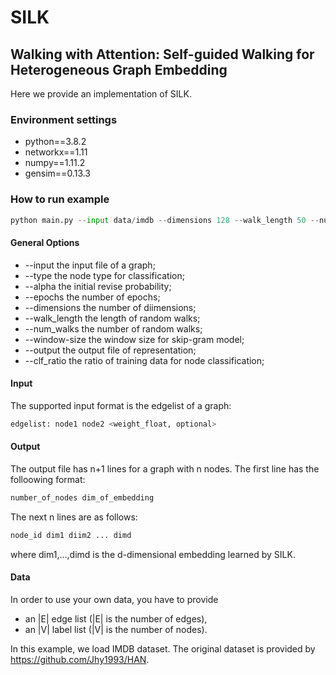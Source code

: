 # SILK
## Walking with Attention: Self-guided Walking for Heterogeneous Graph Embedding
Here we provide an implementation of SILK.
### Environment settings

- python==3.8.2
- networkx==1.11
- numpy==1.11.2
- gensim==0.13.3
### How to run example

```python
python main.py --input data/imdb --dimensions 128 --walk_length 50 --num_walks 10 --window-size 5 --alpha 0.5 --output movie_embeddings.txt
```
#### General Options

- --input the input file of a graph;
- --type the node type for classification;
- --alpha the initial revise probability;
- --epochs the number of epochs;
- --dimensions the number of diimensions;
- --walk_length the length of random walks;
- --num_walks the number of random walks;
- --window-size the window size for skip-gram model;
- --output the output file of representation;
- --clf_ratio the ratio of training data for node classification;

#### Input
The supported input format is the edgelist of a graph:

```python
edgelist: node1 node2 <weight_float, optional>
```
#### Output
The output file has n+1 lines for a graph with n nodes. The first line has the folloowing format:

```python
number_of_nodes dim_of_embedding
```
The next n lines are as follows:

```python
node_id dim1 diim2 ... dimd
```
where dim1,...,dimd is the d-dimensional embedding learned by SILK.
#### Data
In order to use your own data, you have to provide

- an |E| edge list (|E| is the number of edges),
- an |V| label list (|V| is the number of nodes).

In this example, we load IMDB dataset. The original dataset is provided by https://github.com/Jhy1993/HAN.
